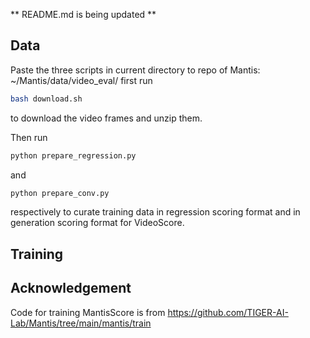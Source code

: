 ** README.md is being updated **

## Data
Paste the three scripts in current directory to repo of Mantis: ~/Mantis/data/video_eval/
first run
```bash
bash download.sh
```
to download the video frames and unzip them.

Then run
```bash
python prepare_regression.py
```
and
```bash
python prepare_conv.py
```
respectively to curate training data in regression scoring format and in generation scoring format for VideoScore.

## Training


## Acknowledgement
Code for training MantisScore is from https://github.com/TIGER-AI-Lab/Mantis/tree/main/mantis/train

